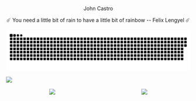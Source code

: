 ﻿<p align="center">
  John Castro
</p>

<p align="center">☄️ You need a little bit of rain to have a little bit of rainbow -- Felix Lengyel ☄️</p>

<div align="center">
  <img  src="https://github.com/johhncastro/johhncastro/blob/main/johhncastro.svg"
       alt="snake" /></a>
</div>

![](https://komarev.com/ghpvc/?username=johhncastro&color=blue)

<div style="display: flex; justify-content: space-around"> <img align="center" src="https://github-readme-stats.vercel.app/api/pin/?username=johhncastro&repo=ariels-quest&theme=tokyonight" /><img align="center" src="https://github-readme-stats.vercel.app/api/pin/?username=johhncastro&repo=dungeon-simulator&theme=tokyonight" /> </div>
